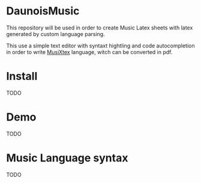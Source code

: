 # DaunoisMusic
This repository will be used in order to create Music Latex sheets with latex generated by custom language parsing.



This use a simple text editor with syntaxt hightling and code autocompletion in order to write [MusiXtex](https://ctan.org/pkg/musixtex) language, witch can be converted in pdf.

# Install

TODO

# Demo

TODO

# Music Language syntax

TODO
